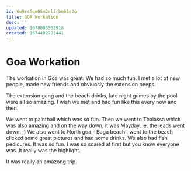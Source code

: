 ```yaml
---
id: 6w9rs5qm05m2alirbm61e2o
title: GOA Workation
desc: ''
updated: 1678005502918
created: 1674402781441
---
```


# Goa Workation

The workation in Goa was great. We had so much fun. I met a lot of new people, made new friends and obviuosly the extension peeps.

The extension gang and the beach drinks, late night games by the pool were all so amazing. I wish we met and had fun like this every now and then. 

We went to paintball which was so fun. Then we went to Thalassa which was also amazing and on the way down, it was Mayday, ie. the leads went down. ;)
We also went to North goa - Baga beach , went to the beach clicked some great pictures and had some drinks. We also had fish pedicures. It was so fun. I was so scared at first but you know everyone was. It really was the highlight.

It was really an amazong trip.